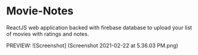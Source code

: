 # Movie-Notes
ReactJS web application backed with firebase database to upload your list of movies with ratings and notes. 

PREVIEW:
![Screenshot] (Screenshot 2021-02-22 at 5.36.03 PM.png)
